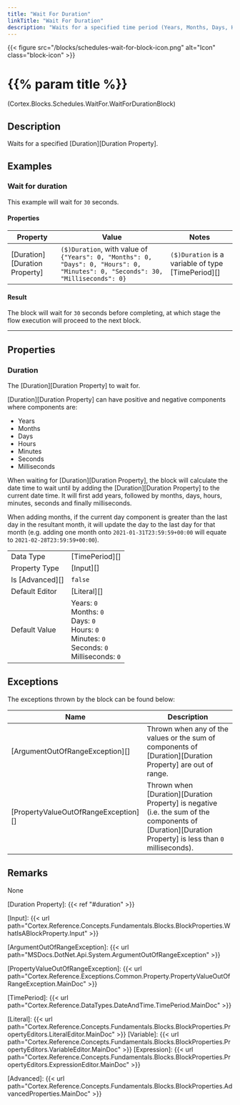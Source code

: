 ```yaml
---
title: "Wait For Duration"
linkTitle: "Wait For Duration"
description: "Waits for a specified time period (Years, Months, Days, Hours, Minutes, Seconds and Milliseconds)."
---
```


{{< figure src="/blocks/schedules-wait-for-block-icon.png" alt="Icon" class="block-icon" >}}

# {{% param title %}}

<p class="namespace">(Cortex.Blocks.Schedules.WaitFor.WaitForDurationBlock)</p>

## Description

Waits for a specified [Duration][Duration Property].

## Examples

### Wait for duration

This example will wait for `30` seconds.

#### Properties

| Property           | Value                     | Notes                                    |
|--------------------|---------------------------|------------------------------------------|
| [Duration][Duration Property] | `($)Duration`, with value of `{"Years": 0, "Months": 0, "Days": 0, "Hours": 0, "Minutes": 0, "Seconds": 30, "Milliseconds": 0}` | `($)Duration` is a variable of type [TimePeriod][] |

#### Result

The block will wait for `30` seconds before completing, at which stage the flow execution will proceed to the next block.

***

## Properties

### Duration

The [Duration][Duration Property] to wait for.

[Duration][Duration Property] can have positive and negative components where components are:

* Years
* Months
* Days
* Hours
* Minutes
* Seconds
* Milliseconds

When waiting for [Duration][Duration Property], the block will calculate the date time to wait until by adding the [Duration][Duration Property] to the current date time. It will first add years, followed by months, days, hours, minutes, seconds and finally milliseconds.

When adding months, if the current day component is greater than the last day in the resultant month, it will update the day to the last day for that month (e.g. adding one month onto `2021-01-31T23:59:59+00:00` will equate to `2021-02-28T23:59:59+00:00`).

| | |
|--------------------|---------------------------|
| Data Type | [TimePeriod][] |
| Property Type | [Input][] |
| Is [Advanced][] | `false` |
| Default Editor | [Literal][] |
| Default Value | Years: `0` <br /> Months: `0` <br /> Days: `0` <br /> Hours: `0` <br /> Minutes: `0` <br /> Seconds: `0` <br /> Milliseconds: `0`|

## Exceptions

The exceptions thrown by the block can be found below:

| Name     | Description |
|----------|----------|
| [ArgumentOutOfRangeException][] | Thrown when any of the values or the sum of components of [Duration][Duration Property] are out of range. |
| [PropertyValueOutOfRangeException][] | Thrown when [Duration][Duration Property] is negative (i.e. the sum of the components of [Duration][Duration Property] is less than `0` milliseconds). |

## Remarks

None

[Duration Property]: {{< ref "#duration" >}}

[Input]: {{< url path="Cortex.Reference.Concepts.Fundamentals.Blocks.BlockProperties.WhatIsABlockProperty.Input" >}}

[ArgumentOutOfRangeException]: {{< url path="MSDocs.DotNet.Api.System.ArgumentOutOfRangeException" >}}

[PropertyValueOutOfRangeException]: {{< url path="Cortex.Reference.Exceptions.Common.Property.PropertyValueOutOfRangeException.MainDoc" >}}

[TimePeriod]: {{< url path="Cortex.Reference.DataTypes.DateAndTime.TimePeriod.MainDoc" >}}

[Literal]: {{< url path="Cortex.Reference.Concepts.Fundamentals.Blocks.BlockProperties.PropertyEditors.LiteralEditor.MainDoc" >}}
[Variable]: {{< url path="Cortex.Reference.Concepts.Fundamentals.Blocks.BlockProperties.PropertyEditors.VariableEditor.MainDoc" >}}
[Expression]: {{< url path="Cortex.Reference.Concepts.Fundamentals.Blocks.BlockProperties.PropertyEditors.ExpressionEditor.MainDoc" >}}

[Advanced]: {{< url path="Cortex.Reference.Concepts.Fundamentals.Blocks.BlockProperties.AdvancedProperties.MainDoc" >}}

